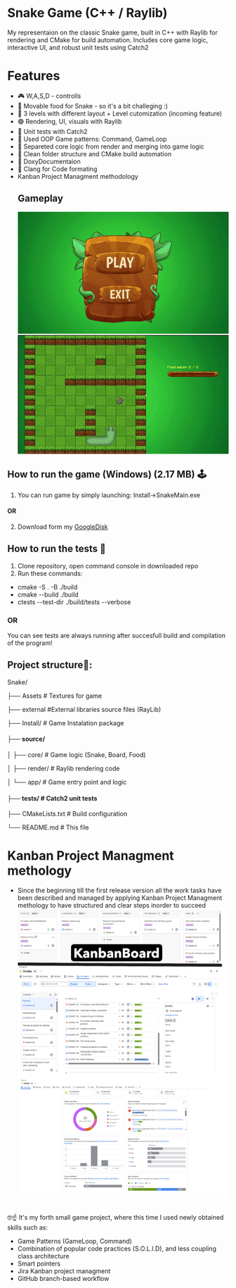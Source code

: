 # Snake Game (C++ / Raylib)
My representaion on the classic Snake game, built in C++ with Raylib for rendering and CMake for build automation.
Includes core game logic, interactive UI, and robust unit tests using Catch2

# Features
- 🎮 W,A,S,D - controlls
- 🤖 Movable food for Snake - so it's a bit challeging :)
- 🔰 3 levels with different layout + Level cutomization (incoming feature)
- 🟢 Rendering, UI, visuals with Raylib 
- 🧪 Unit tests with Catch2
- 🧱 Used OOP Game patterns: Command, GameLoop
- 🧩 Separeted core logic from render and merging into game logic
- 📁 Clean folder structure and CMake build automation
- 📄 DoxyDocumentaion
- 📑 Clang for Code formating
- Kanban Project Managment methodology
    ## Gameplay
  ![Level1](GitVisuals/GameCapture.gif)
  ![Level2](GitVisuals/GameCapture2.gif)

  


  
## How to run the game (Windows) (2.17 MB) 🕹
1) You can run game by simply launching: Install->SnakeMain.exe 

#### OR
2) Download form my [GoogleDisk](https://drive.google.com/drive/folders/1HwZNBpxQ4uty3cCsi8MkHtUCODngYnGe?usp=sharing)

##
## How to run the tests 🧪
1. Clone repository, open command console in downloaded repo
2. Run these commands: 
 - cmake -S . -B ./build
 - cmake --build ./build
 - ctests --test-dir ./build/tests --verbose
 ### OR 
You can see tests are always running after succesfull build and compilation of the program! 
##
## Project structure📂:

Snake/

├── Assets            # Textures for game

├── external          #External libraries source files (RayLib)

├── Install/       # Game Instalation package

#### ├── source/

│   ├── core/         # Game logic (Snake, Board, Food)

│   ├── render/       # Raylib rendering code

│   └── app/      # Game entry point and logic

#### ├── tests/            # Catch2 unit tests

├── CMakeLists.txt    # Build configuration

└── README.md         # This file

# Kanban Project Managment methology
- Since the beginning till the first release version all the work tasks have been described and managed
  by applying Kanban Project Managment methology to have structured and clear steps inorder to succeed 
![Kanban workflow](GitVisuals/KanbanWorkflow.png)

##
🤓☝️ It's my forth small game project, where this time I used newly obtained skills such as:
- Game Patterns (GameLoop, Command)
- Combination of popular code practices (S.O.L.I.D), and less coupling class architecture
- Smart pointers
- Jira Kanban project managment
- GitHub branch-based workflow
